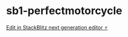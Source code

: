 # sb1-perfectmotorcycle

[Edit in StackBlitz next generation editor ⚡️](https://stackblitz.com/~/github.com/atalsdev/sb1-perfectmotorcycle)